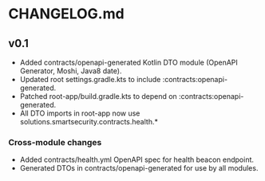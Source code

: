 # CHANGELOG.md

## v0.1

- Added contracts/openapi-generated Kotlin DTO module (OpenAPI Generator, Moshi, Java8 date).
- Updated root settings.gradle.kts to include :contracts:openapi-generated.
- Patched root-app/build.gradle.kts to depend on :contracts:openapi-generated.
- All DTO imports in root-app now use solutions.smartsecurity.contracts.health.*

### Cross-module changes
- Added contracts/health.yml OpenAPI spec for health beacon endpoint.
- Generated DTOs in contracts/openapi-generated for use by all modules. 